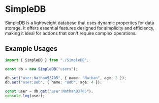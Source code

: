 # SimpleDB 
SimpleDB is a lightweight database that uses dynamic properties for data storage. It offers essential features designed for simplicity and efficiency, making it ideal for addons that don't require complex operations.

## Example Usages
```ts
import { SimpleDB } from "./SimpleDB";

const db = new SimpleDB("users");

db.set("user:Nathan93705", { name: "Nathan", age: 3 });
db.set("user:Bob", { name: "Bob", age: 4 });

const user = db.get("user:Nathan93705");
console.log(user);
```
